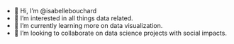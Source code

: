 - 👋 Hi, I’m @isabellebouchard
- 👀 I’m interested in all things data related. 
- 🌱 I’m currently learning more on data visualization. 
- 💞️ I’m looking to collaborate on data science projects with social impacts.

<!---
isabellebouchard/isabellebouchard is a ✨ special ✨ repository because its `README.md` (this file) appears on your GitHub profile.
You can click the Preview link to take a look at your changes.
--->
